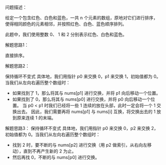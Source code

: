 问题描述：

给定一个包含红色、白色和蓝色，一共 n 个元素的数组，原地对它们进行排序，使得相同颜色的元素相邻，并按照红色、白色、蓝色顺序排列。

此题中，我们使用整数 0、 1 和 2 分别表示红色、白色和蓝色。

解题思路1：

直接排序。

解题思路2：

保持循环不变式
具体地，我们用指针 p0 来交换 0，p1 来交换 1，初始值都为 0。当我们从左向右遍历整个数组时：

* 如果找到了 1，那么将其与 nums[p1] 进行交换，并将 p1 向后移动一个位置。
* 如果找到了 0，那么将其与 nums[p0] 进行交换，并将 p0 向后移动一个位置。
    当 p0 < p1 时我们已经将一些 1 连续的放在头部，此时一定会将一个 1 交换出去。
    因此，我们需要再将 nums[p1] 与 nums[i] 互换，将交换出去的 1 放到原来连续 1 的末端。

解题思路3：
保持循环不变式
具体地，我们用指针 p0 来交换 0，p2 来交换 2，初始值都为 0。当我们从左向右遍历整个数组时：
* 找到 2 时，要不断的与 nums[p2] 进行交换（用 p2 做索引，从右向左移动），直到不再产生新的 2 为止。
* 然后再找 0，不断的与 nums[p0] 进行交换。